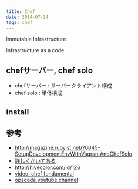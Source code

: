 ```yaml
---
title: Chef
date: 2014-07-14
tags: chef
---
```


Immutable Infrastructure

Infrastructure as a code


## chefサーバー, chef solo

* chefサーバー : サーバークライアント構成
* chef solo : 単体構成

## install




## 参考

* <http://magazine.rubyist.net/?0045-SetupDevelopmentEnvWIthVagrantAndChefSolo>
* [詳しくかいてある](http://qiita.com/TsuyoshiUshio@github/items/89030baca68b05a9783d)
* <http://hivecolor.com/id/126>
* [video: chef fundamental](http://learn.getchef.com/screencasts/fundi-webinar-week-1/)
* [opscode youtube channel](https://www.youtube.com/user/Opscode)
